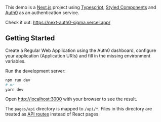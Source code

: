 This demo is a [Next.js](https://nextjs.org/) project using [Typescript](https://www.typescriptlang.org/), [Styled Components](https://styled-components.com/) and [Auth0](https://auth0.com/) as an authentication service.

Check it out: https://next-auth0-sigma.vercel.app/

## Getting Started

Create a Regular Web Application using the Auth0 dashboard, configure your application (Application URIs) and fill in the missing environment variables.

Run the development server:

```bash
npm run dev
# or
yarn dev
```

Open [http://localhost:3000](http://localhost:3000) with your browser to see the result.

The `pages/api` directory is mapped to `/api/*`. Files in this directory are treated as [API routes](https://nextjs.org/docs/api-routes/introduction) instead of React pages.
